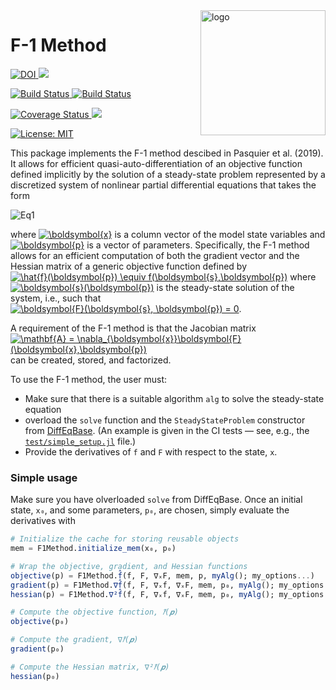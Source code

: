 
<img src="https://user-images.githubusercontent.com/4486578/57202054-3d1c4400-6fe4-11e9-97d7-9a1ffbfcb2fc.png" alt="logo" title="F1method" align="right" height="200"/>

F-1 Method
==========

<p>
  <a href="https://doi.org/10.5281/zenodo.2667835">
    <img src="https://zenodo.org/badge/DOI/10.5281/zenodo.2667835.svg" alt="DOI">
  </a>
  <a href="https://briochemc.github.io/F1Method.jl/stable/">
    <img src=https://img.shields.io/badge/docs-stable-blue.svg>
  </a>
</p>
<p>
  <a href="https://travis-ci.com/briochemc/F1Method.jl">
    <img alt="Build Status" src="https://travis-ci.com/briochemc/F1Method.jl.svg?branch=master">
  </a>
  <a href="https://ci.appveyor.com/project/briochemc/f1method-jl">
    <img alt="Build Status" src="https://ci.appveyor.com/api/projects/status/prm2xfd6q5pba1om?svg=true">
  </a>
</p>
<p>
  <a href='https://coveralls.io/github/briochemc/F1Method.jl'>
    <img src='https://coveralls.io/repos/github/briochemc/F1Method.jl/badge.svg' alt='Coverage Status' />
  </a>
  <a href="https://codecov.io/gh/briochemc/F1Method.jl">
    <img src="https://codecov.io/gh/briochemc/F1Method.jl/branch/master/graph/badge.svg" />
  </a>
</p>
<p>
  <a href="https://github.com/briochemc/F1Method.jl/blob/master/LICENSE">
    <img alt="License: MIT" src="https://img.shields.io/badge/License-MIT-yellow.svg">
  </a>
</p>

This package implements the F-1 method descibed in Pasquier et al. (2019).
It allows for efficient quasi-auto-differentiation of an objective function defined implicitly by the solution of a steady-state problem represented by a discretized system of nonlinear partial differential equations that takes the form

<img src="https://latex.codecogs.com/svg.latex?&space;\boldsymbol{F}(\boldsymbol{x},&space;\boldsymbol{p})&space;=&space;0" title="Eq1"/>

where
<a href="https://www.codecogs.com/eqnedit.php?latex=\boldsymbol{x}" target="_blank"><img src="https://latex.codecogs.com/gif.latex?\boldsymbol{x}" title="\boldsymbol{x}" /></a>
is a column vector of the model state variables and
<a href="https://www.codecogs.com/eqnedit.php?latex=\boldsymbol{p}" target="_blank"><img src="https://latex.codecogs.com/gif.latex?\boldsymbol{p}" title="\boldsymbol{p}" /></a>
is a vector of parameters.
Specifically, the F-1 method allows for an efficient computation of both the gradient vector and the Hessian matrix of a generic objective function defined by
<a href="https://www.codecogs.com/eqnedit.php?latex=\hat{f}(\boldsymbol{p})&space;\equiv&space;f(\boldsymbol{s},\boldsymbol{p})" target="_blank"><img src="https://latex.codecogs.com/gif.latex?\hat{f}(\boldsymbol{p})&space;\equiv&space;f(\boldsymbol{s},\boldsymbol{p})" title="\hat{f}(\boldsymbol{p}) \equiv f(\boldsymbol{s},\boldsymbol{p})" /></a>
where
<a href="https://www.codecogs.com/eqnedit.php?latex=\boldsymbol{s}(\boldsymbol{p})" target="_blank"><img src="https://latex.codecogs.com/gif.latex?\boldsymbol{s}(\boldsymbol{p})" title="\boldsymbol{s}(\boldsymbol{p})" /></a>
is the steady-state solution of the system, i.e., such that
<a href="https://www.codecogs.com/eqnedit.php?latex=\boldsymbol{F}(\boldsymbol{s},&space;\boldsymbol{p})&space;=&space;0" target="_blank"><img src="https://latex.codecogs.com/gif.latex?\boldsymbol{F}(\boldsymbol{s},&space;\boldsymbol{p})&space;=&space;0" title="\boldsymbol{F}(\boldsymbol{s}, \boldsymbol{p}) = 0" /></a>.

A requirement of the F-1 method is that the Jacobian matrix <a href="https://www.codecogs.com/eqnedit.php?latex=\mathbf{A}&space;=&space;\nabla_{\boldsymbol{x}}\boldsymbol{F}(\boldsymbol{x},\boldsymbol{p})" target="_blank"><img src="https://latex.codecogs.com/gif.latex?\mathbf{A}&space;=&space;\nabla_{\boldsymbol{x}}\boldsymbol{F}(\boldsymbol{x},\boldsymbol{p})" title="\mathbf{A} = \nabla_{\boldsymbol{x}}\boldsymbol{F}(\boldsymbol{x},\boldsymbol{p})" /></a> can be created, stored, and factorized.

To use the F-1 method, the user must:

- Make sure that there is a suitable algorithm `alg` to solve the steady-state equation
- overload the `solve` function and the `SteadyStateProblem` constructor from [DiffEqBase](https://github.com/JuliaDiffEq/DiffEqBase.jl). (An example is given in the CI tests — see, e.g., the [`test/simple_setup.jl`](test/simple_setup.jl) file.)
- Provide the derivatives of `f` and `F` with respect to the state, `x`.

### Simple usage

Make sure you have olverloaded `solve` from DiffEqBase.
Once an initial state, `x₀`, and some parameters, `p₀`, are chosen, simply evaluate the derivatives with

```julia
# Initialize the cache for storing reusable objects
mem = F1Method.initialize_mem(x₀, p₀)

# Wrap the objective, gradient, and Hessian functions
objective(p) = F1Method.f̂(f, F, ∇ₓF, mem, p, myAlg(); my_options...)
gradient(p) = F1Method.∇f̂(f, F, ∇ₓf, ∇ₓF, mem, p₀, myAlg(); my_options...)
hessian(p) = F1Method.∇²f̂(f, F, ∇ₓf, ∇ₓF, mem, p₀, myAlg(); my_options...)

# Compute the objective function, 𝑓̂(𝒑)
objective(p₀)

# Compute the gradient, ∇𝑓̂(𝒑)
gradient(p₀)

# Compute the Hessian matrix, ∇²𝑓̂(𝒑)
hessian(p₀)
```
